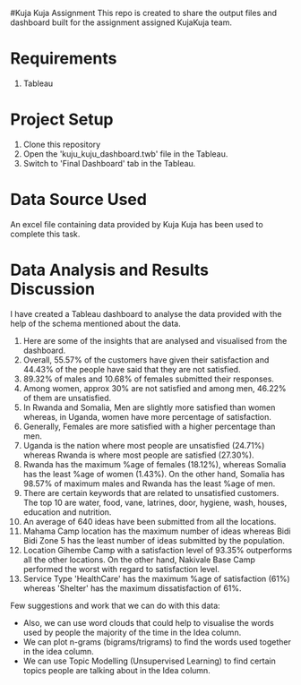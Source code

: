 #Kuja Kuja Assignment
This repo is created to share the output files and dashboard built for the assignment assigned KujaKuja team.

# Requirements

1. Tableau

# Project Setup

1. Clone this repository
2. Open the 'kuju_kuju_dashboard.twb' file in the Tableau.
3. Switch to 'Final Dashboard' tab in the Tableau.

# Data Source Used

An excel file containing data provided by Kuja Kuja has been used to complete this task.

# Data Analysis and Results Discussion

I have created a Tableau dashboard to analyse the data provided with the help of the schema mentioned about the data.

1. Here are some of the insights that are analysed and visualised from the dashboard.
2. Overall, 55.57% of the customers have given their satisfaction and 44.43% of the people have said that they are not satisfied.
3. 89.32% of males and 10.68% of females submitted their responses.
4. Among women, approx 30% are not satisfied and among men, 46.22% of them are unsatisfied.
5. In Rwanda and Somalia, Men are slightly more satisfied than women whereas, in Uganda, women have more percentage of satisfaction.
6. Generally, Females are more satisfied with a higher percentage than men.
7. Uganda is the nation where most people are unsatisfied (24.71%) whereas Rwanda is where most people are satisfied (27.30%).
8. Rwanda has the maximum %age of females (18.12%), whereas Somalia has the least %age of women (1.43%). On the other hand, Somalia has 98.57% of maximum males and Rwanda has the least %age of men.
9. There are certain keywords that are related to unsatisfied customers. The top 10 are water, food, vane, latrines, door, hygiene, wash, houses, education and nutrition.
10. An average of 640 ideas have been submitted from all the locations.
11. Mahama Camp location has the maximum number of ideas whereas Bidi Bidi Zone 5 has the least number of ideas submitted by the population.
12. Location Gihembe Camp with a satisfaction level of 93.35% outperforms all the other locations. On the other hand, Nakivale Base Camp performed the worst with regard to satisfaction level.
13. Service Type 'HealthCare' has the maximum %age of satisfaction (61%) whereas 'Shelter' has the maximum dissatisfaction of 61%.

Few suggestions and work that we can do with this data:

* Also, we can use word clouds that could help to visualise the words used by people the majority of the time in the Idea column.
* We can plot n-grams (bigrams/trigrams) to find the words used together in the idea column.
* We can use Topic Modelling (Unsupervised Learning) to find certain topics people are talking about in the Idea column.
